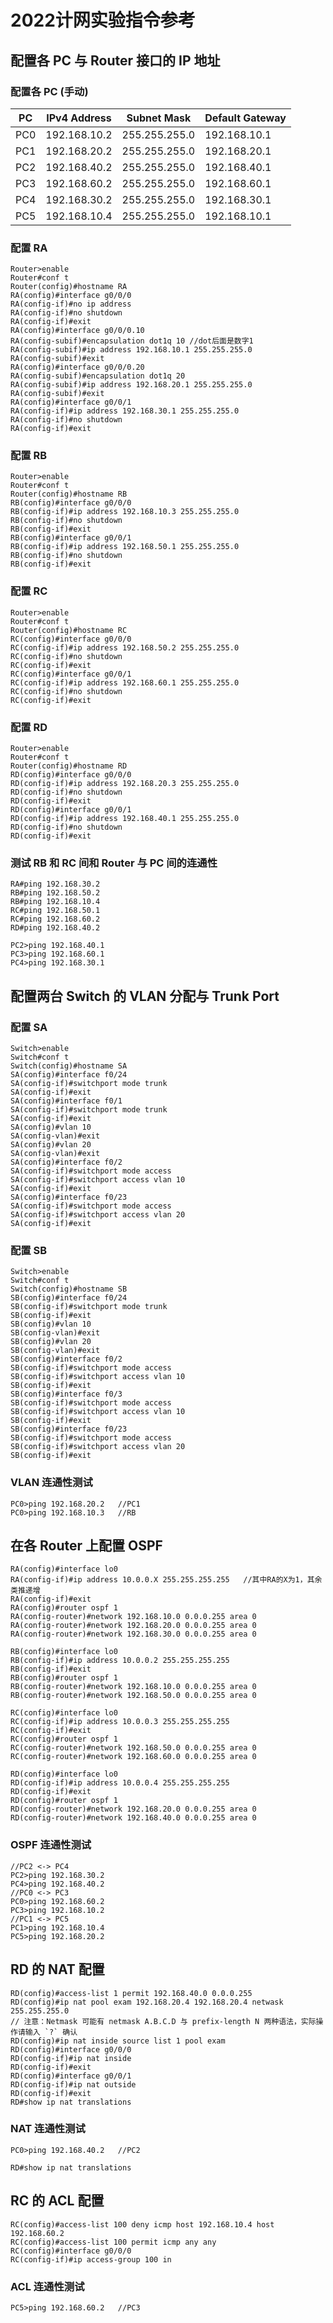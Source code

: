 # 2022计网实验指令参考

## 配置各 PC 与 Router 接口的 IP 地址

### 配置各 PC (手动)

| PC   | IPv4 Address | Subnet Mask   | Default Gateway |
| ---- | ------------ | ------------- | --------------- |
| PC0  | 192.168.10.2 | 255.255.255.0 | 192.168.10.1    |
| PC1  | 192.168.20.2 | 255.255.255.0 | 192.168.20.1    |
| PC2  | 192.168.40.2 | 255.255.255.0 | 192.168.40.1    |
| PC3  | 192.168.60.2 | 255.255.255.0 | 192.168.60.1    |
| PC4  | 192.168.30.2 | 255.255.255.0 | 192.168.30.1    |
| PC5  | 192.168.10.4 | 255.255.255.0 | 192.168.10.1    |



### 配置 RA

```
Router>enable
Router#conf t
Router(config)#hostname RA
RA(config)#interface g0/0/0
RA(config-if)#no ip address
RA(config-if)#no shutdown
RA(config-if)#exit
RA(config)#interface g0/0/0.10
RA(config-subif)#encapsulation dot1q 10	//dot后面是数字1
RA(config-subif)#ip address 192.168.10.1 255.255.255.0
RA(config-subif)#exit
RA(config)#interface g0/0/0.20
RA(config-subif)#encapsulation dot1q 20
RA(config-subif)#ip address 192.168.20.1 255.255.255.0
RA(config-subif)#exit
RA(config)#interface g0/0/1
RA(config-if)#ip address 192.168.30.1 255.255.255.0
RA(config-if)#no shutdown
RA(config-if)#exit
```



### 配置 RB

```
Router>enable
Router#conf t
Router(config)#hostname RB
RB(config)#interface g0/0/0
RB(config-if)#ip address 192.168.10.3 255.255.255.0
RB(config-if)#no shutdown
RB(config-if)#exit
RB(config)#interface g0/0/1
RB(config-if)#ip address 192.168.50.1 255.255.255.0
RB(config-if)#no shutdown
RB(config-if)#exit
```



### 配置 RC

```
Router>enable
Router#conf t
Router(config)#hostname RC
RC(config)#interface g0/0/0
RC(config-if)#ip address 192.168.50.2 255.255.255.0
RC(config-if)#no shutdown
RC(config-if)#exit
RC(config)#interface g0/0/1
RC(config-if)#ip address 192.168.60.1 255.255.255.0
RC(config-if)#no shutdown
RC(config-if)#exit
```



### 配置 RD

```
Router>enable
Router#conf t
Router(config)#hostname RD
RD(config)#interface g0/0/0
RD(config-if)#ip address 192.168.20.3 255.255.255.0
RD(config-if)#no shutdown
RD(config-if)#exit
RD(config)#interface g0/0/1
RD(config-if)#ip address 192.168.40.1 255.255.255.0
RD(config-if)#no shutdown
RD(config-if)#exit
```



### 测试 RB 和 RC 间和 Router 与 PC 间的连通性

```
RA#ping 192.168.30.2 
RB#ping 192.168.50.2
RB#ping 192.168.10.4
RC#ping 192.168.50.1
RC#ping 192.168.60.2
RD#ping 192.168.40.2

PC2>ping 192.168.40.1
PC3>ping 192.168.60.1
PC4>ping 192.168.30.1
```



## 配置两台 Switch 的 VLAN 分配与 Trunk Port

### 配置 SA

```
Switch>enable
Switch#conf t
Switch(config)#hostname SA
SA(config)#interface f0/24
SA(config-if)#switchport mode trunk
SA(config-if)#exit
SA(config)#interface f0/1
SA(config-if)#switchport mode trunk
SA(config-if)#exit
SA(config)#vlan 10
SA(config-vlan)#exit
SA(config)#vlan 20
SA(config-vlan)#exit
SA(config)#interface f0/2
SA(config-if)#switchport mode access
SA(config-if)#switchport access vlan 10
SA(config-if)#exit
SA(config)#interface f0/23
SA(config-if)#switchport mode access
SA(config-if)#switchport access vlan 20
SA(config-if)#exit
```



### 配置 SB

```
Switch>enable
Switch#conf t
Switch(config)#hostname SB
SB(config)#interface f0/24
SB(config-if)#switchport mode trunk
SB(config-if)#exit
SB(config)#vlan 10
SB(config-vlan)#exit
SB(config)#vlan 20
SB(config-vlan)#exit
SB(config)#interface f0/2
SB(config-if)#switchport mode access
SB(config-if)#switchport access vlan 10
SB(config-if)#exit
SB(config)#interface f0/3
SB(config-if)#switchport mode access
SB(config-if)#switchport access vlan 10
SB(config-if)#exit
SB(config)#interface f0/23
SB(config-if)#switchport mode access
SB(config-if)#switchport access vlan 20
SB(config-if)#exit
```



### VLAN 连通性测试

```
PC0>ping 192.168.20.2	//PC1
PC0>ping 192.168.10.3	//RB
```



## 在各 Router 上配置 OSPF

```
RA(config)#interface lo0
RA(config-if)#ip address 10.0.0.X 255.255.255.255	//其中RA的X为1，其余类推递增
RA(config-if)#exit
RA(config)#router ospf 1
RA(config-router)#network 192.168.10.0 0.0.0.255 area 0
RA(config-router)#network 192.168.20.0 0.0.0.255 area 0
RA(config-router)#network 192.168.30.0 0.0.0.255 area 0

RB(config)#interface lo0
RB(config-if)#ip address 10.0.0.2 255.255.255.255
RB(config-if)#exit
RB(config)#router ospf 1
RB(config-router)#network 192.168.10.0 0.0.0.255 area 0
RB(config-router)#network 192.168.50.0 0.0.0.255 area 0

RC(config)#interface lo0
RC(config-if)#ip address 10.0.0.3 255.255.255.255
RC(config-if)#exit
RC(config)#router ospf 1
RC(config-router)#network 192.168.50.0 0.0.0.255 area 0
RC(config-router)#network 192.168.60.0 0.0.0.255 area 0

RD(config)#interface lo0
RD(config-if)#ip address 10.0.0.4 255.255.255.255
RD(config-if)#exit
RD(config)#router ospf 1
RD(config-router)#network 192.168.20.0 0.0.0.255 area 0
RD(config-router)#network 192.168.40.0 0.0.0.255 area 0
```



### OSPF 连通性测试

```
//PC2 <-> PC4
PC2>ping 192.168.30.2
PC4>ping 192.168.40.2
//PC0 <-> PC3
PC0>ping 192.168.60.2
PC3>ping 192.168.10.2	
//PC1 <-> PC5
PC1>ping 192.168.10.4	
PC5>ping 192.168.20.2
```



## RD 的 NAT 配置

```
RD(config)#access-list 1 permit 192.168.40.0 0.0.0.255
RD(config)#ip nat pool exam 192.168.20.4 192.168.20.4 netwask 255.255.255.0
// 注意：Netmask 可能有 netmask A.B.C.D 与 prefix-length N 两种语法，实际操作请输入 `?` 确认
RD(config)#ip nat inside source list 1 pool exam
RD(config)#interface g0/0/0
RD(config-if)#ip nat inside
RD(config-if)#exit
RD(config)#interface g0/0/1
RD(config-if)#ip nat outside
RD(config-if)#exit
RD#show ip nat translations
```



### NAT 连通性测试

```
PC0>ping 192.168.40.2	//PC2

RD#show ip nat translations
```



## RC 的 ACL 配置

```
RC(config)#access-list 100 deny icmp host 192.168.10.4 host 192.168.60.2
RC(config)#access-list 100 permit icmp any any
RC(config)#interface g0/0/0
RC(config-if)#ip access-group 100 in
```



### ACL 连通性测试

```
PC5>ping 192.168.60.2	//PC3
```

